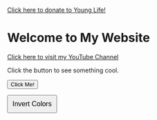 <a href="https://giving.younglife.org/s/?GiftType=Staff&Name=ZachJose&Sponsoring=Zach%20Jose&AppealCodeId=70141000000tvBDAAY&BypassDesignationPage=false&MissionUnitId=a2s410000002wa2AAA&MissionUnitName=Greater%20Roseville%2FAntelope&ClassCodeId=a2j41000000Nj93AAC&ClassCodeName=Operating&StaffId=0034100002PWJ3WAAX&StaffName=Zachariah%20Jose">Click here to donate to Young Life!</a>

# Welcome to My Website  
[Click here to visit my YouTube Channel](https://www.youtube.com/@zachariahjose5622)

<p id="message">Click the button to see something cool.</p>
<button onclick="document.getElementById('message').innerText='You clicked the button! 🎉'">
  Click Me!
</button>



<button id="invertButton" style="padding: 10px; font-size: 16px; cursor: pointer;">Invert Colors</button>

<script>
  document.getElementById("invertButton").addEventListener("click", function() {
    document.body.style.filter = document.body.style.filter === "invert(1)" ? "none" : "invert(1)";
  });
</script>



<head>
  <meta charset="UTF-8">
  <meta name="viewport" content="width=device-width, initial-scale=1.0">
  <title>Every Day with Zach Jose</title>
  <link rel="stylesheet" href="styles.css">
  <link rel="preconnect" href="https://fonts.googleapis.com">
  <link href="https://fonts.googleapis.com/css2?family=Bangers&display=swap" rel="stylesheet">
</head>



<p id="visitorCounter" style="font-size: 14px; font-weight: bold;"></p>

<script>
  function updateVisitorCount() {
    // Define start date: April 5, 2000 (UTC)
    const startDate = new Date("2000-04-05T00:00:00Z");

    // Get current time in UTC
    const now = new Date();

    // Calculate hours passed since startDate
    const hoursPassed = Math.floor((now - startDate) / (1000 * 60 * 60));

    // Display the counter in the footer
    document.getElementById("visitorCounter").innerText = "Total Visitors: " + hoursPassed;
  }

  updateVisitorCount(); // Run function when page loads
</script>

